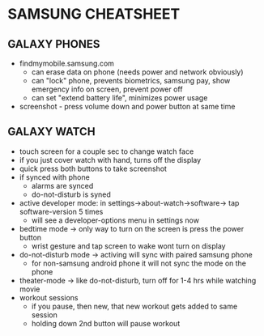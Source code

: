 # SAMSUNG CHEATSHEET

## GALAXY PHONES
- findmymobile.samsung.com
    - can erase data on phone (needs power and network obviously)
    - can "lock" phone, prevents biometrics, samsung pay, show emergency info on screen, prevent power off
    - can set "extend battery life", minimizes power usage
- screenshot - press volume down and power button at same time

## GALAXY WATCH
- touch screen for a couple sec to change watch face
- if you just cover watch with hand, turns off the display
- quick press both buttons to take screenshot
- if synced with phone
    - alarms are synced
    - do-not-disturb is syned
- active developer mode: in settings->about-watch->software-> tap software-version 5 times
    - will see a developer-options menu in settings now
- bedtime mode -> only way to turn on the screen is press the power button
    - wrist gesture and tap screen to wake wont turn on display
- do-not-disturb mode -> activing will sync with paired samsung phone
    - for non-samsung android phone it will not sync the mode on the phone
- theater-mode -> like do-not-disturb, turn off for 1-4 hrs while watching movie
- workout sessions
    - if you pause, then new, that new workout gets added to same session
    - holding down 2nd button will pause workout
